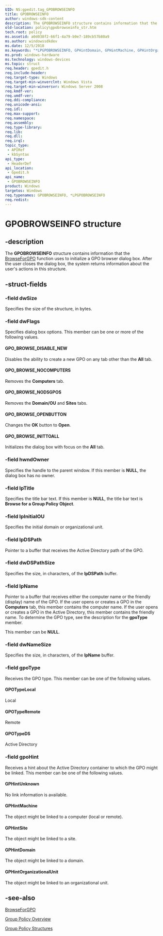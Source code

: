 ```yaml
---
UID: NS:gpedit.tag_GPOBROWSEINFO
title: GPOBROWSEINFO
author: windows-sdk-content
description: The GPOBROWSEINFO structure contains information that the BrowseForGPO function uses to initialize a GPO browser dialog box. After the user closes the dialog box, the system returns information about the user's actions in this structure.
old-location: policy\gpobrowseinfo_str.htm
tech.root: policy
ms.assetid: a0d038f2-66f1-4a79-b9e7-189cb57b80a9
ms.author: windowssdkdev
ms.date: 12/5/2018
ms.keywords: "*LPGPOBROWSEINFO, GPHintDomain, GPHintMachine, GPHintOrganizationalUnit, GPHintSite, GPHintUnknown, GPOBROWSEINFO, GPOBROWSEINFO structure [Group Policy], GPOTypeDS, GPOTypeLocal, GPOTypeRemote, GPO_BROWSE_DISABLE_NEW, GPO_BROWSE_INITTOALL, GPO_BROWSE_NOCOMPUTERS, GPO_BROWSE_NODSGPOS, GPO_BROWSE_OPENBUTTON, LPGPOBROWSEINFO, LPGPOBROWSEINFO structure pointer [Group Policy], _win32_gpobrowseinfo_str, gpedit/GPOBROWSEINFO, gpedit/LPGPOBROWSEINFO, policy.gpobrowseinfo_str"
ms.prod: windows-hardware
ms.technology: windows-devices
ms.topic: struct
req.header: gpedit.h
req.include-header: 
req.target-type: Windows
req.target-min-winverclnt: Windows Vista
req.target-min-winversvr: Windows Server 2008
req.kmdf-ver: 
req.umdf-ver: 
req.ddi-compliance: 
req.unicode-ansi: 
req.idl: 
req.max-support: 
req.namespace: 
req.assembly: 
req.type-library: 
req.lib: 
req.dll: 
req.irql: 
topic_type:
 - APIRef
 - kbSyntax
api_type:
 - HeaderDef
api_location:
 - Gpedit.h
api_name:
 - GPOBROWSEINFO
product: Windows
targetos: Windows
req.typenames: GPOBROWSEINFO, *LPGPOBROWSEINFO
req.redist: 
---
```


# GPOBROWSEINFO structure


## -description


The
    <b>GPOBROWSEINFO</b> structure contains information that the 
<a href="https://msdn.microsoft.com/ff144ae4-fc8c-499e-9086-75625b86693c">BrowseForGPO</a> function uses to initialize a GPO browser dialog box. After the user closes the dialog box, the system returns information about the user's actions in this structure.


## -struct-fields




### -field dwSize

Specifies the size of the structure, in bytes.


### -field dwFlags

Specifies dialog box options. This member can be one or more of the following values.



#### GPO_BROWSE_DISABLE_NEW

Disables the ability to create a new GPO on any tab other than the <b>All</b> tab.



#### GPO_BROWSE_NOCOMPUTERS

Removes the <b>Computers</b> tab.



#### GPO_BROWSE_NODSGPOS

Removes the <b>Domain/OU</b> and <b>Sites</b> tabs.



#### GPO_BROWSE_OPENBUTTON

Changes the <b>OK</b> button to <b>Open</b>.



#### GPO_BROWSE_INITTOALL

Initializes the dialog box with focus on the <b>All</b> tab.


### -field hwndOwner

Specifies the handle to the parent window. If this member is <b>NULL</b>, the dialog box has no owner.


### -field lpTitle

Specifies the title bar text. If this member is <b>NULL</b>, the title bar text is <b>Browse for a Group Policy Object</b>.


### -field lpInitialOU

Specifies the initial domain or organizational unit.


### -field lpDSPath

Pointer to a buffer that receives the Active Directory path of the GPO.


### -field dwDSPathSize

Specifies the size, in characters, of the <b>lpDSPath</b> buffer.


### -field lpName

Pointer to a buffer that receives either the computer name or the friendly (display) name of the GPO. If the user opens or creates a GPO in the <b>Computers</b> tab, this member contains the computer name. If the user opens or creates a GPO in the Active Directory, this member contains the friendly name. To determine the GPO type, see the description for the <b>gpoType</b> member.

This member can be <b>NULL</b>.


### -field dwNameSize

Specifies the size, in characters, of the <b>lpName</b> buffer.


### -field gpoType

Receives the GPO type. This member can be one of the following values.



#### GPOTypeLocal

Local



#### GPOTypeRemote

Remote



#### GPOTypeDS

Active Directory


### -field gpoHint

Receives a hint about the Active Directory container to which the GPO might be linked. This member can be one of the following values.



#### GPHintUnknown

No link information is available.



#### GPHintMachine

The object might be linked to a computer (local or remote).



#### GPHintSite

The object might be linked to a site.



#### GPHintDomain

The object might be linked to a domain.



#### GPHintOrganizationalUnit

The object might be linked to an organizational unit.


## -see-also




<a href="https://msdn.microsoft.com/ff144ae4-fc8c-499e-9086-75625b86693c">BrowseForGPO</a>



<a href="https://msdn.microsoft.com/1285ab5a-ea68-4c16-bc34-8ab2f3cfad35">Group Policy Overview</a>



<a href="https://msdn.microsoft.com/8bd42909-7877-414d-a89c-658365acc280">Group Policy Structures</a>
 

 


